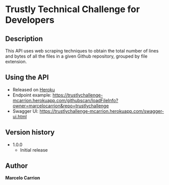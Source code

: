 # Trustly Technical Challenge for Developers

## Description
This API uses web scraping techniques to obtain the total number of lines and bytes of all the files in a given Github repository, grouped by file extension.

## Using the API
* Released on [Heroku](https://trustlychallenge-mcarrion.herokuapp.com)
* Endpoint example: https://trustlychallenge-mcarrion.herokuapp.com/githubscan/loadFileInfo?owner=marcelocarrion&repo=trustlychallenge
* Swagger UI: https://trustlychallenge-mcarrion.herokuapp.com/swagger-ui.html

## Version history
* 1.0.0
    * Initial release

## Author
**Marcelo Carrion**
